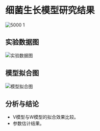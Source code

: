 # 细菌生长模型研究结果
![5000 1](https://github.com/user-attachments/assets/3915231b-9378-4dc9-ad7d-a2835c5f5433)

## 实验数据图

![实验数据图](path/to/bacteria_data.png)

## 模型拟合图

![模型拟合图](path/to/model_fit.png)

## 分析与结论

- V模型与W模型的拟合效果比较。
- 参数估计结果。
